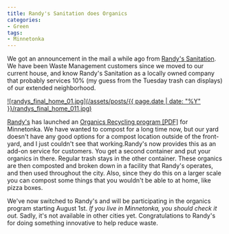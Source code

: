 ```yaml
---
title: Randy's Sanitation does Organics
categories:
- Green
tags:
- Minnetonka
---
```


We got an announcement in the mail a while ago from [Randy's Sanitation](http://www.randyssanitation.com/). We have been Waste Management customers since we moved to our current house, and know Randy's Sanitation as a locally owned company that probably services 10% (my guess from the Tuesday trash can displays) of our extended neighborhood.


[![randys_final_home_01.jpg](/assets/posts/{{ page.date | date: "%Y" }}/randys_final_home_011.jpg)](http://www.randyssanitation.com/)

[Randy's](http://www.randyssanitation.com/) has launched an [Organics Recycling program [PDF]](http://www.randyssanitation.com/ReferenceLetters/Organics%20Brochure;2007-2.pdf) for Minnetonka. We have wanted to compost for a long time now, but our yard doesn't have any good options for a compost location outside of the front-yard, and I just couldn't see that working.Randy's now provides this as an add-on service for customers. You get a second container and put your organics in there. Regular trash stays in the other container. These organics are then composted and broken down in a facility that Randy's operates, and then used throughout the city. Also, since they do this on a larger scale you can compost some things that you wouldn't be able to at home, like pizza boxes.

We've now switched to Randy's and will be participating in the organics program starting August 1st. _If you live in Minnetonka, you should check it out._ Sadly, it's not available in other cities yet. Congratulations to Randy's for doing something innovative to help reduce waste.
